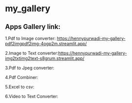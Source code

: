 # my_gallery
Apps Gallery link:
---------------
1.Pdf to Image converter: https://hennypurwadi-my-gallery-pdf2imgpdf2img-4ogp2m.streamlit.app/

2.Image to Text converter:https://hennypurwadi-my-gallery-img2txtimg2text-s8grum.streamlit.app/ 

3.Pdf to Jpeg converter:

4.Pdf Combiner:

5.Excel to csv:

6.Video to Text Converter:
